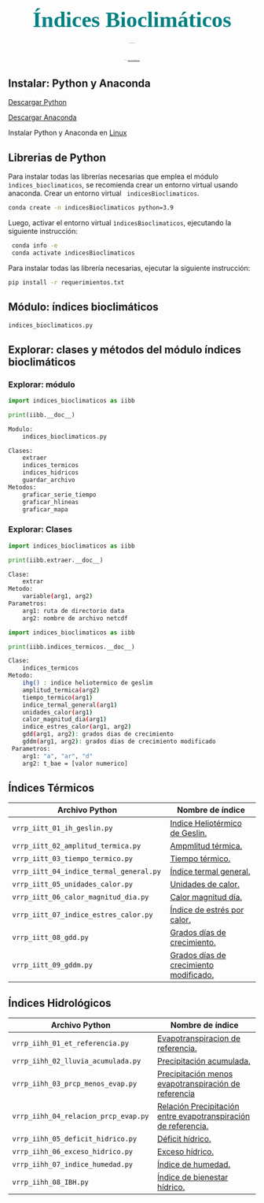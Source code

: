 <H1 align="center"><span style="font-family:Times New Roman;font-size:160%;color:#008080"><b>Índices Bioclimáticos</b></span></H1>
<H6 align="center"><span style="font-family:Times New Roman;font-size:20%;color:black">VR ROJAS</span></H6>
<H6 align="center"><span style="font-family:Times New Roman;font-size:20%;color:purple">Web : <a href="https://vrrp.github.io/">https://vrrp.github.io/</a></span></H6>

## Instalar: Python y Anaconda
[Descargar Python](https://www.python.org/)

[Descargar Anaconda](https://www.anaconda.com/products/distribution)

<!---[Descargar datos climáticos](https://mega.nz/folder/OQxRUTgI#4vwaVC7fj9MMXjLQCakEqg) --->

Instalar Python y Anaconda en [Linux](https://github.com/vrrp/Workshop2018Python/blob/master/Modulo1/1%20-%20Introducci%C3%B3n.ipynb)

## Librerias de Python
Para instalar todas las librerías necesarias que emplea el  módulo ``` ìndices_bioclimaticos```, se recomienda
crear un entorno virtual usando anaconda. Crear un entorno virtual ``` indicesBioclimaticos```.

```sh 
conda create -n indicesBioclimaticos python=3.9
```

Luego, activar el entorno virtual ```ìndicesBioclimaticos```, ejecutando la siguiente instrucción:

```sh
 conda info -e
 conda activate indicesBioclimaticos
```
Para instalar todas las librería necesarias, ejecutar la siguiente instrucción:

```sh
pip install -r requerimientos.txt
``` 


## Módulo: índices bioclimáticos
``` sh
indices_bioclimaticos.py
```
## Explorar: clases y métodos del módulo índices bioclimáticos
### Explorar: módulo
``` py
import indices_bioclimaticos as iibb

print(iibb.__doc__)
```

``` sh
Modulo:
    indices_bioclimaticos.py

Clases:
    extraer
    indices_termicos
    indices_hidricos
    guardar_archivo
Metodos:
    graficar_serie_tiempo
    graficar_hlineas
    graficar_mapa
```
### Explorar: Clases
``` py
import indices_bioclimaticos as iibb

print(iibb.extraer.__doc__)
```
``` sh
Clase:
    extrar
Metodo:
    variable(arg1, arg2)
Parametros:
    arg1: ruta de directorio data
    arg2: nombre de archivo netcdf
```


``` py
import indices_bioclimaticos as iibb

print(iibb.indices_termicos.__doc__)
```
``` sh
Clase:
    indices_termicos
Metodo:
    ihg() : indice heliotermico de geslim
    amplitud_termica(arg2)
    tiempo_termico(arg1)
    indice_termal_general(arg1)
    unidades_calor(arg1)
    calor_magnitud_dia(arg1)
    indice_estres_calor(arg1, arg2)
    gdd(arg1, arg2): grados dias de crecimiento
    gddm(arg1, arg2): grados dias de crecimiento modificado
 Parametros:
    arg1: "a", "ar", "d"
    arg2: t_bae = [valor numerico]
```

## Índices Térmicos
| Archivo Python | Nombre de índice |
| ------ | ----------- |
| ```vrrp_iitt_01_ih_geslin.py ```| [Indice Heliotérmico de Geslin.]() |
| ```vrrp_iitt_02_amplitud_termica.py ```| [Ampmlitud térmica.]() |
| ```vrrp_iitt_03_tiempo_termico.py ```| [Tiempo térmico.]() |
| ```vrrp_iitt_04_indice_termal_general.py ```| [Índice termal general.]() |
| ```vrrp_iitt_05_unidades_calor.py ```| [Unidades de calor.]() |
| ```vrrp_iitt_06_calor_magnitud_dia.py ```| [Calor magnitud día.]() |
| ```vrrp_iitt_07_indice_estres_calor.py ```| [Índice de estrés por calor.]() |
| ```vrrp_iitt_08_gdd.py ```| [Grados días de crecimiento.]() |
| ```vrrp_iitt_09_gddm.py ```| [Grados días de crecimiento modificado.]() |

## Índices Hidrológicos
| Archivo Python | Nombre de índice |
| ------ | ----------- |
| ```vrrp_iihh_01_et_referencia.py```| [Evapotranspiracion de referencia.]() |
| ```vrrp_iihh_02_lluvia_acumulada.py ```| [Precipitación acumulada.]() |
| ```vrrp_iihh_03_prcp_menos_evap.py ```| [Precipitación menos evapotranspiración de referencia]() |
| ```vrrp_iihh_04_relacion_prcp_evap.py ```| [Relación Precipitación entre evapotranspiración de referencia.]() |
| ```vrrp_iihh_05_deficit_hidrico.py ```| [Déficit hídrico.]() |
| ```vrrp_iihh_06_exceso_hidrico.py ```| [Exceso hídrico.]() |
| ```vrrp_iihh_07_indice_humedad.py ```| [Índice de humedad.]() |
| ```vrrp_iihh_08_IBH.py ```| [Índice de bienestar hídrico.]() |
